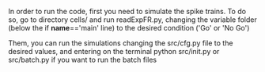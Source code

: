 In order to run the code, first you need to simulate the spike trains. To do so, go to directory cells/ and run readExpFR.py, changing the variable folder (below the if __name__=='main' line) to the desired condition ('Go' or 'No Go')

Them, you can run the simulations changing the src/cfg.py file to the desired values, and entering on the terminal python src/init.py or src/batch.py if you want to run the batch files
